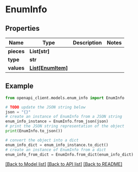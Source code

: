 # EnumInfo


## Properties

Name | Type | Description | Notes
------------ | ------------- | ------------- | -------------
**pieces** | **List[str]** |  | 
**type** | **str** |  | 
**values** | [**List[EnumItem]**](EnumItem.md) |  | 

## Example

```python
from openapi_client.models.enum_info import EnumInfo

# TODO update the JSON string below
json = "{}"
# create an instance of EnumInfo from a JSON string
enum_info_instance = EnumInfo.from_json(json)
# print the JSON string representation of the object
print(EnumInfo.to_json())

# convert the object into a dict
enum_info_dict = enum_info_instance.to_dict()
# create an instance of EnumInfo from a dict
enum_info_from_dict = EnumInfo.from_dict(enum_info_dict)
```
[[Back to Model list]](../README.md#documentation-for-models) [[Back to API list]](../README.md#documentation-for-api-endpoints) [[Back to README]](../README.md)


